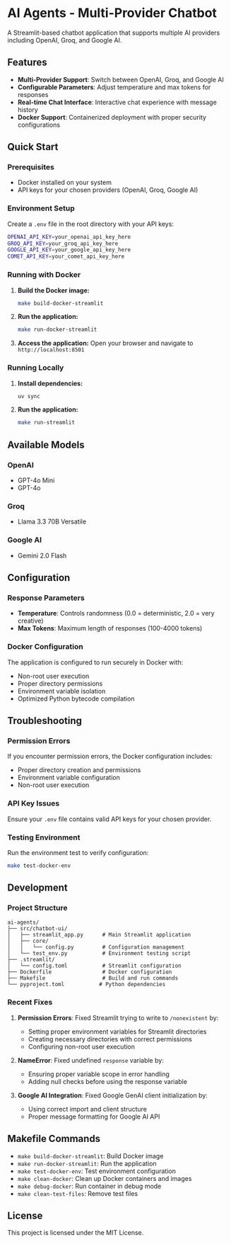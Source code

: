 # AI Agents - Multi-Provider Chatbot

A Streamlit-based chatbot application that supports multiple AI providers including OpenAI, Groq, and Google AI.

## Features

- **Multi-Provider Support**: Switch between OpenAI, Groq, and Google AI
- **Configurable Parameters**: Adjust temperature and max tokens for responses
- **Real-time Chat Interface**: Interactive chat experience with message history
- **Docker Support**: Containerized deployment with proper security configurations

## Quick Start

### Prerequisites

- Docker installed on your system
- API keys for your chosen providers (OpenAI, Groq, Google AI)

### Environment Setup

Create a `.env` file in the root directory with your API keys:

```bash
OPENAI_API_KEY=your_openai_api_key_here
GROQ_API_KEY=your_groq_api_key_here
GOOGLE_API_KEY=your_google_api_key_here
COMET_API_KEY=your_comet_api_key_here
```

### Running with Docker

1. **Build the Docker image:**
   ```bash
   make build-docker-streamlit
   ```

2. **Run the application:**
   ```bash
   make run-docker-streamlit
   ```

3. **Access the application:**
   Open your browser and navigate to `http://localhost:8501`

### Running Locally

1. **Install dependencies:**
   ```bash
   uv sync
   ```

2. **Run the application:**
   ```bash
   make run-streamlit
   ```

## Available Models

### OpenAI
- GPT-4o Mini
- GPT-4o

### Groq
- Llama 3.3 70B Versatile

### Google AI
- Gemini 2.0 Flash

## Configuration

### Response Parameters

- **Temperature**: Controls randomness (0.0 = deterministic, 2.0 = very creative)
- **Max Tokens**: Maximum length of responses (100-4000 tokens)

### Docker Configuration

The application is configured to run securely in Docker with:
- Non-root user execution
- Proper directory permissions
- Environment variable isolation
- Optimized Python bytecode compilation

## Troubleshooting

### Permission Errors
If you encounter permission errors, the Docker configuration includes:
- Proper directory creation and permissions
- Environment variable configuration
- Non-root user execution

### API Key Issues
Ensure your `.env` file contains valid API keys for your chosen provider.

### Testing Environment
Run the environment test to verify configuration:
```bash
make test-docker-env
```

## Development

### Project Structure
```
ai-agents/
├── src/chatbot-ui/
│   ├── streamlit_app.py      # Main Streamlit application
│   ├── core/
│   │   └── config.py         # Configuration management
│   └── test_env.py           # Environment testing script
├── .streamlit/
│   └── config.toml           # Streamlit configuration
├── Dockerfile                # Docker configuration
├── Makefile                  # Build and run commands
└── pyproject.toml           # Python dependencies
```

### Recent Fixes

1. **Permission Errors**: Fixed Streamlit trying to write to `/nonexistent` by:
   - Setting proper environment variables for Streamlit directories
   - Creating necessary directories with correct permissions
   - Configuring non-root user execution

2. **NameError**: Fixed undefined `response` variable by:
   - Ensuring proper variable scope in error handling
   - Adding null checks before using the response variable

3. **Google AI Integration**: Fixed Google GenAI client initialization by:
   - Using correct import and client structure
   - Proper message formatting for Google AI API

## Makefile Commands

- `make build-docker-streamlit`: Build Docker image
- `make run-docker-streamlit`: Run the application
- `make test-docker-env`: Test environment configuration
- `make clean-docker`: Clean up Docker containers and images
- `make debug-docker`: Run container in debug mode
- `make clean-test-files`: Remove test files

## License

This project is licensed under the MIT License.